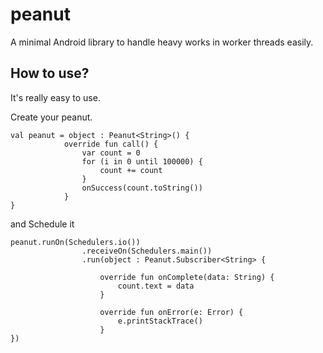# peanut
A minimal Android library to handle heavy works in worker threads easily.

## How to use?
It's really easy to use.<br>

Create your peanut.
```
val peanut = object : Peanut<String>() {
            override fun call() {
                var count = 0
                for (i in 0 until 100000) {
                    count += count
                }
                onSuccess(count.toString())
            }
}
```
and Schedule it
```
peanut.runOn(Schedulers.io())
                .receiveOn(Schedulers.main())
                .run(object : Peanut.Subscriber<String> {

                    override fun onComplete(data: String) {
                        count.text = data
                    }

                    override fun onError(e: Error) {
                        e.printStackTrace()
                    }
})
```

